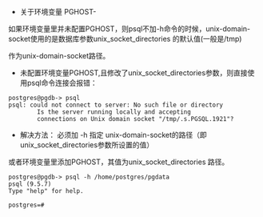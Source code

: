 - 关于环境变量 PGHOST-

如果环境变量里并未配置PGHOST，则psql不加-h命令的时候，unix-domain-socket使用的是数据库参数unix_socket_directories 的默认值(一般是/tmp)

作为unix-domain-socket路径。


- 未配置环境变量PGHOST,且修改了unix_socket_directories参数，则直接使用psql命令连接会报错：

```
postgres@pgdb-> psql
psql: could not connect to server: No such file or directory
        Is the server running locally and accepting
        connections on Unix domain socket "/tmp/.s.PGSQL.1921"?
```

- 解决方法： 必须加 -h 指定 unix-domain-socket的路径（即unix_socket_directories参数所设置的值）

或者环境变量里添加PGHOST，其值为unix_socket_directories 路径。

```
postgres@pgdb-> psql -h /home/postgres/pgdata
psql (9.5.7)
Type "help" for help.

postgres=# 
```
